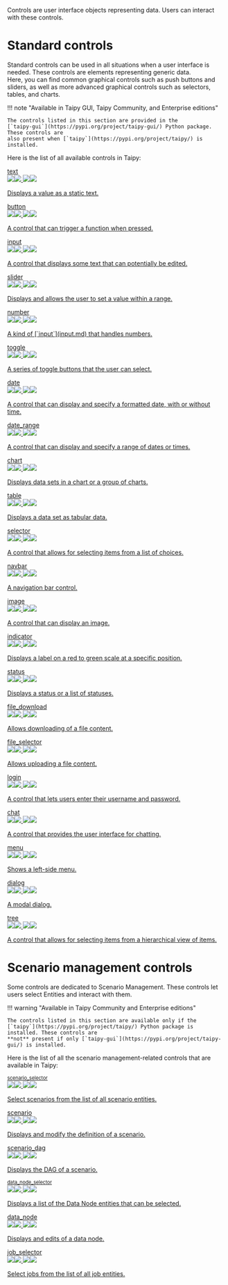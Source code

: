 Controls are user interface objects representing data. Users can interact with these controls.

# Standard controls

Standard controls can be used in all situations when a user interface is needed.
These controls are elements representing generic data.<br/>
Here, you can find common graphical controls such as push buttons and sliders, as well as more
advanced graphical controls such as selectors, tables, and charts.

!!! note "Available in Taipy GUI, Taipy Community, and Enterprise editions"

    The controls listed in this section are provided in the
    [`taipy-gui`](https://pypi.org/project/taipy-gui/) Python package. These controls are
    also present when [`taipy`](https://pypi.org/project/taipy/) is installed.

Here is the list of all available controls in Taipy:

<div class="tp-ve-cards">
<a class="tp-ve-card" href="../text/">
<div>text</div>
<img class="tp-ve-l" src="../text-l.png"/><img class="tp-ve-lh" src="../text-lh.png"/>
<img class="tp-ve-d" src="../text-d.png"/><img class="tp-ve-dh" src="../text-dh.png"/>
<p>Displays a value as a static text.</p>
</a>
<a class="tp-ve-card" href="../button/">
<div>button</div>
<img class="tp-ve-l" src="../button-l.png"/><img class="tp-ve-lh" src="../button-lh.png"/>
<img class="tp-ve-d" src="../button-d.png"/><img class="tp-ve-dh" src="../button-dh.png"/>
<p>A control that can trigger a function when pressed.</p>
</a>
<a class="tp-ve-card" href="../input/">
<div>input</div>
<img class="tp-ve-l" src="../input-l.png"/><img class="tp-ve-lh" src="../input-lh.png"/>
<img class="tp-ve-d" src="../input-d.png"/><img class="tp-ve-dh" src="../input-dh.png"/>
<p>A control that displays some text that can potentially be edited.</p>
</a>
<a class="tp-ve-card" href="../slider/">
<div>slider</div>
<img class="tp-ve-l" src="../slider-l.png"/><img class="tp-ve-lh" src="../slider-lh.png"/>
<img class="tp-ve-d" src="../slider-d.png"/><img class="tp-ve-dh" src="../slider-dh.png"/>
<p>Displays and allows the user to set a value within a range.</p>
</a>
<a class="tp-ve-card" href="../number/">
<div>number</div>
<img class="tp-ve-l" src="../number-l.png"/><img class="tp-ve-lh" src="../number-lh.png"/>
<img class="tp-ve-d" src="../number-d.png"/><img class="tp-ve-dh" src="../number-dh.png"/>
<p>A kind of [`input`](input.md) that handles numbers.</p>
</a>
<a class="tp-ve-card" href="../toggle/">
<div>toggle</div>
<img class="tp-ve-l" src="../toggle-l.png"/><img class="tp-ve-lh" src="../toggle-lh.png"/>
<img class="tp-ve-d" src="../toggle-d.png"/><img class="tp-ve-dh" src="../toggle-dh.png"/>
<p>A series of toggle buttons that the user can select.</p>
</a>
<a class="tp-ve-card" href="../date/">
<div>date</div>
<img class="tp-ve-l" src="../date-l.png"/><img class="tp-ve-lh" src="../date-lh.png"/>
<img class="tp-ve-d" src="../date-d.png"/><img class="tp-ve-dh" src="../date-dh.png"/>
<p>A control that can display and specify a formatted date, with or without time.</p>
</a>
<a class="tp-ve-card" href="../date_range/">
<div>date_range</div>
<img class="tp-ve-l" src="../date_range-l.png"/><img class="tp-ve-lh" src="../date_range-lh.png"/>
<img class="tp-ve-d" src="../date_range-d.png"/><img class="tp-ve-dh" src="../date_range-dh.png"/>
<p>A control that can display and specify a range of dates or times.</p>
</a>
<a class="tp-ve-card" href="../chart/">
<div>chart</div>
<img class="tp-ve-l" src="../chart-l.png"/><img class="tp-ve-lh" src="../chart-lh.png"/>
<img class="tp-ve-d" src="../chart-d.png"/><img class="tp-ve-dh" src="../chart-dh.png"/>
<p>Displays data sets in a chart or a group of charts.</p>
</a>
<a class="tp-ve-card" href="../table/">
<div>table</div>
<img class="tp-ve-l" src="../table-l.png"/><img class="tp-ve-lh" src="../table-lh.png"/>
<img class="tp-ve-d" src="../table-d.png"/><img class="tp-ve-dh" src="../table-dh.png"/>
<p>Displays a data set as tabular data.</p>
</a>
<a class="tp-ve-card" href="../selector/">
<div>selector</div>
<img class="tp-ve-l" src="../selector-l.png"/><img class="tp-ve-lh" src="../selector-lh.png"/>
<img class="tp-ve-d" src="../selector-d.png"/><img class="tp-ve-dh" src="../selector-dh.png"/>
<p>A control that allows for selecting items from a list of choices.</p>
</a>
<a class="tp-ve-card" href="../navbar/">
<div>navbar</div>
<img class="tp-ve-l" src="../navbar-l.png"/><img class="tp-ve-lh" src="../navbar-lh.png"/>
<img class="tp-ve-d" src="../navbar-d.png"/><img class="tp-ve-dh" src="../navbar-dh.png"/>
<p>A navigation bar control.</p>
</a>
<a class="tp-ve-card" href="../image/">
<div>image</div>
<img class="tp-ve-l" src="../image-l.png"/><img class="tp-ve-lh" src="../image-lh.png"/>
<img class="tp-ve-d" src="../image-d.png"/><img class="tp-ve-dh" src="../image-dh.png"/>
<p>A control that can display an image.</p>
</a>
<a class="tp-ve-card" href="../indicator/">
<div>indicator</div>
<img class="tp-ve-l" src="../indicator-l.png"/><img class="tp-ve-lh" src="../indicator-lh.png"/>
<img class="tp-ve-d" src="../indicator-d.png"/><img class="tp-ve-dh" src="../indicator-dh.png"/>
<p>Displays a label on a red to green scale at a specific position.</p>
</a>
<a class="tp-ve-card" href="../status/">
<div>status</div>
<img class="tp-ve-l" src="../status-l.png"/><img class="tp-ve-lh" src="../status-lh.png"/>
<img class="tp-ve-d" src="../status-d.png"/><img class="tp-ve-dh" src="../status-dh.png"/>
<p>Displays a status or a list of statuses.</p>
</a>
<a class="tp-ve-card" href="../file_download/">
<div>file_download</div>
<img class="tp-ve-l" src="../file_download-l.png"/><img class="tp-ve-lh" src="../file_download-lh.png"/>
<img class="tp-ve-d" src="../file_download-d.png"/><img class="tp-ve-dh" src="../file_download-dh.png"/>
<p>Allows downloading of a file content.</p>
</a>
<a class="tp-ve-card" href="../file_selector/">
<div>file_selector</div>
<img class="tp-ve-l" src="../file_selector-l.png"/><img class="tp-ve-lh" src="../file_selector-lh.png"/>
<img class="tp-ve-d" src="../file_selector-d.png"/><img class="tp-ve-dh" src="../file_selector-dh.png"/>
<p>Allows uploading a file content.</p>
</a>
<a class="tp-ve-card" href="../login/">
<div>login</div>
<img class="tp-ve-l" src="../login-l.png"/><img class="tp-ve-lh" src="../login-lh.png"/>
<img class="tp-ve-d" src="../login-d.png"/><img class="tp-ve-dh" src="../login-dh.png"/>
<p>A control that lets users enter their username and password.</p>
</a>
<a class="tp-ve-card" href="../chat/">
<div>chat</div>
<img class="tp-ve-l" src="../chat-l.png"/><img class="tp-ve-lh" src="../chat-lh.png"/>
<img class="tp-ve-d" src="../chat-d.png"/><img class="tp-ve-dh" src="../chat-dh.png"/>
<p>A control that provides the user interface for chatting.</p>
</a>
<a class="tp-ve-card" href="../menu/">
<div>menu</div>
<img class="tp-ve-l" src="../menu-l.png"/><img class="tp-ve-lh" src="../menu-lh.png"/>
<img class="tp-ve-d" src="../menu-d.png"/><img class="tp-ve-dh" src="../menu-dh.png"/>
<p>Shows a left-side menu.</p>
</a>
<a class="tp-ve-card" href="../dialog/">
<div>dialog</div>
<img class="tp-ve-l" src="../dialog-l.png"/><img class="tp-ve-lh" src="../dialog-lh.png"/>
<img class="tp-ve-d" src="../dialog-d.png"/><img class="tp-ve-dh" src="../dialog-dh.png"/>
<p>A modal dialog.</p>
</a>
<a class="tp-ve-card" href="../tree/">
<div>tree</div>
<img class="tp-ve-l" src="../tree-l.png"/><img class="tp-ve-lh" src="../tree-lh.png"/>
<img class="tp-ve-d" src="../tree-d.png"/><img class="tp-ve-dh" src="../tree-dh.png"/>
<p>A control that allows for selecting items from a hierarchical view of items.</p>
</a>
</div>


# Scenario management controls

Some controls are dedicated to Scenario Management. These controls let users select
Entities and interact with them.

!!! warning "Available in Taipy Community and Enterprise editions"

    The controls listed in this section are available only if the
    [`taipy`](https://pypi.org/project/taipy/) Python package is installed. These controls are
    **not** present if only [`taipy-gui`](https://pypi.org/project/taipy-gui/) is installed.

Here is the list of all the scenario management-related controls that are available in Taipy:

<div class="tp-ve-cards">
<a class="tp-ve-card" href="../../corelements/scenario_selector/">
<div style="font-size: .8em;">scenario_selector</div>
<img class="tp-ve-l" src="../../corelements/scenario_selector-l.png"/><img class="tp-ve-lh" src="../../corelements/scenario_selector-lh.png"/>
<img class="tp-ve-d" src="../../corelements/scenario_selector-d.png"/><img class="tp-ve-dh" src="../../corelements/scenario_selector-dh.png"/>
<p>Select scenarios from the list of all scenario entities.</p>
</a>
<a class="tp-ve-card" href="../../corelements/scenario/">
<div>scenario</div>
<img class="tp-ve-l" src="../../corelements/scenario-l.png"/><img class="tp-ve-lh" src="../../corelements/scenario-lh.png"/>
<img class="tp-ve-d" src="../../corelements/scenario-d.png"/><img class="tp-ve-dh" src="../../corelements/scenario-dh.png"/>
<p>Displays and modify the definition of a scenario.</p>
</a>
<a class="tp-ve-card" href="../../corelements/scenario_dag/">
<div>scenario_dag</div>
<img class="tp-ve-l" src="../../corelements/scenario_dag-l.png"/><img class="tp-ve-lh" src="../../corelements/scenario_dag-lh.png"/>
<img class="tp-ve-d" src="../../corelements/scenario_dag-d.png"/><img class="tp-ve-dh" src="../../corelements/scenario_dag-dh.png"/>
<p>Displays the DAG of a scenario.</p>
</a>
<a class="tp-ve-card" href="../../corelements/data_node_selector/">
<div style="font-size: .8em;">data_node_selector</div>
<img class="tp-ve-l" src="../../corelements/data_node_selector-l.png"/><img class="tp-ve-lh" src="../../corelements/data_node_selector-lh.png"/>
<img class="tp-ve-d" src="../../corelements/data_node_selector-d.png"/><img class="tp-ve-dh" src="../../corelements/data_node_selector-dh.png"/>
<p>Displays a list of the Data Node entities that can be selected.</p>
</a>
<a class="tp-ve-card" href="../../corelements/data_node/">
<div>data_node</div>
<img class="tp-ve-l" src="../../corelements/data_node-l.png"/><img class="tp-ve-lh" src="../../corelements/data_node-lh.png"/>
<img class="tp-ve-d" src="../../corelements/data_node-d.png"/><img class="tp-ve-dh" src="../../corelements/data_node-dh.png"/>
<p>Displays and edits of a data node.</p>
</a>
<a class="tp-ve-card" href="../../corelements/job_selector/">
<div>job_selector</div>
<img class="tp-ve-l" src="../../corelements/job_selector-l.png"/><img class="tp-ve-lh" src="../../corelements/job_selector-lh.png"/>
<img class="tp-ve-d" src="../../corelements/job_selector-d.png"/><img class="tp-ve-dh" src="../../corelements/job_selector-dh.png"/>
<p>Select jobs from the list of all job entities.</p>
</a>
</div>

